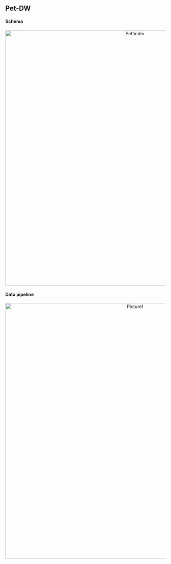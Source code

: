 ## Pet-DW

<h4>Schema</h4>
<div align="center">
  <img src="https://i.ibb.co/vHXsVmQ/Petfinder.jpg" alt="Petfinder" border="0" width="800px">
</div>


<h4>Data pipeline</h4>
<div align="center">
  <img src="https://i.ibb.co/t3pKZJt/Picture1.png" alt="Picture1" border="0" width="800px">
</div>

